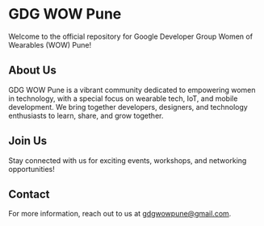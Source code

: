 # GDG WOW Pune

Welcome to the official repository for Google Developer Group Women of Wearables (WOW) Pune!

## About Us

GDG WOW Pune is a vibrant community dedicated to empowering women in technology, with a special focus on wearable tech, IoT, and mobile development. We bring together developers, designers, and technology enthusiasts to learn, share, and grow together.

## Join Us

Stay connected with us for exciting events, workshops, and networking opportunities!

## Contact

For more information, reach out to us at gdgwowpune@gmail.com.